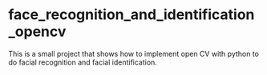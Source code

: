 # face_recognition_and_identification_opencv
This is a small project that shows how to implement open CV with python to do facial recognition and facial identification.
